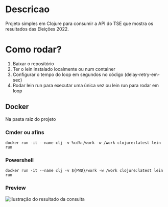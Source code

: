 # Descricao

Projeto simples em Clojure para consumir a API do TSE que mostra os resultados das Eleições 2022.

# Como rodar?

1. Baixar o repositório
2. Ter o lein instalado localmente ou num container
3. Configurar o tempo do loop em segundos no código (delay-retry-em-sec)
4. Rodar lein run para executar uma única vez ou lein run <qualquer-coisa> para rodar em loop

## Docker

Na pasta raiz do projeto

### Cmder ou afins
```docker run -it --name clj -v %cd%:/work -w /work clojure:latest lein run```

### Powershell
```docker run -it --name clj -v ${PWD}/work -w /work clojure:latest lein run```

### Preview
![Ilustração do resultado da consulta](resources/preview.png "Ilustração da saida do programa.")
